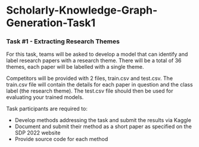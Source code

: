 # Scholarly-Knowledge-Graph-Generation-Task1

### Task #1 - Extracting Research Themes

For this task, teams will be asked to develop a model that can identify and label research papers with a research theme. There will be a total of 36 themes, each paper will be labelled with a single theme.

Competitors will be provided with 2 files, train.csv and test.csv. The train.csv file will contain the details for each paper in question and the class label (the research theme). The test.csv file should then be used for evaluating your trained models.

Task participants are required to:

- Develop methods addressing the task and submit the results via Kaggle
- Document and submit their method as a short paper as specified on the SDP 2022 website
- Provide source code for each method
